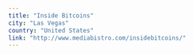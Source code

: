 ```yaml
---
title: "Inside Bitcoins"
city: "Las Vegas"
country: "United States"
link: "http://www.mediabistro.com/insidebitcoins/"
---
```

